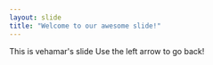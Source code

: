 ```yaml
---
layout: slide
title: "Welcome to our awesome slide!"
---
```

This is vehamar's slide
Use the left arrow to go back!